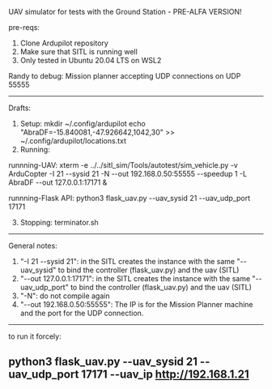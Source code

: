 UAV simulator for tests with the Ground Station - PRE-ALFA VERSION!

pre-reqs:

1) Clone Ardupilot repository
2) Make sure that SITL is running well
3) Only tested in Ubuntu 20.04 LTS on WSL2

Randy to debug: Mission planner accepting UDP connections on UDP 55555

---

Drafts:

1) Setup:
   mkdir ~/.config/ardupilot
   echo "AbraDF=-15.840081,-47.926642,1042,30" >> ~/.config/ardupilot/locations.txt
2) Running:

runnning-UAV:
xterm -e ../../sitl_sim/Tools/autotest/sim_vehicle.py -v ArduCopter -I 21 --sysid 21 -N --out 192.168.0.50:55555 --speedup 1 -L AbraDF --out 127.0.0.1:17171 &

runnning-Flask API:
python3 flask_uav.py --uav_sysid 21 --uav_udp_port 17171

3) Stopping:
   terminator.sh

---

General notes:

1) "-I 21 --sysid 21": in the SITL creates the instance with the same "--uav_sysid" to bind the controller (flask_uav.py) and the uav (SITL)
2) "--out 127.0.0.1:17171": in the SITL creates the instance with the same "--uav_udp_port" to bind the controller (flask_uav.py) and the uav (SITL)
3) "-N": do not compile again
4) "--out 192.168.0.50:55555": The IP is for the Mission Planner machine and the port for the UDP connection.




---
to run it forcely: 


python3 flask_uav.py --uav_sysid 21 --uav_udp_port 17171 --uav_ip http://192.168.1.21
---
